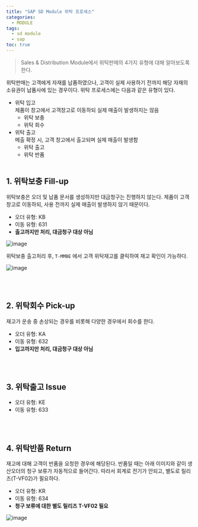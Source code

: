 ```yaml
---
title: "SAP SD Module 위탁 프로세스"
categories: 
  - MODULE
tags:
  - sd module
  - sap
toc: true
---
```


> Sales & Distribution Module에서 위탁판매의 4가지 유형에 대해 알아보도록 한다. 

위탁판매는 고객에게 자재를 납품하였으나, 고객이 실제 사용하기 전까지 해당 자재의 소유권이 납품사에 있는 경우이다. 위탁 프로세스에는 다음과 같은 유형이 있다.

- 위탁 입고<br>제품이 창고에서 고객창고로 이동하되 실제 매출이 발생하지는 않음
  - 위탁 보충
  - 위탁 회수
- 위탁 출고<br>메출 확정 시, 고객 창고에서 출고되며 실제 매출이 발생함
  - 위탁 출고
  - 위탁 반품<br><br>

## 1. 위탁보충 Fill-up 

위탁보충은 오더 및 납품 문서를 생성하지만 대금청구는 진행하지 않는다. 제품이 고객 창고로 이동하되, 사용 전까지 실제 매출이 발생하지 않기 때문이다.

- 오더 유형: KB
- 이동 유형: 631
- **출고까지만 처리, 대금청구 대상 아님**

![image](https://user-images.githubusercontent.com/58674365/109425482-cc9dad00-7a2b-11eb-9d38-51ebe10fadfc.png)



위탁보충 출고처리 후, `T-MMBE` 에서 고객 위탁재고를 클릭하여 재고 확인이 가능하다.

![image](https://user-images.githubusercontent.com/58674365/109425916-040d5900-7a2e-11eb-8800-de29a07bd3cf.png)

<br><br>

## 2. 위탁회수 Pick-up

재고가 운송 중 손상되는 경우를 비롯해 다양한 경우에서 회수를 한다. 

- 오더 유형: KA
- 이동 유형: 632
- **입고까지만 처리, 대금청구 대상 아님**

<br><br>

## 3. 위탁출고 Issue

- 오더 유형: KE
- 이동 유형: 633

<br><br>

## 4. 위탁반품 Return

재고에 대해 고객이 반품을 요청한 경우에 해당된다. 반품일 때는 아래 이미지와 같이 생산오더의 청구 보류가 자동적으로 들어간다. 따라서 회계로 전기가 안되고, 별도로 릴리즈(T-VF02)가 필요하다. 

- 오더 유형: KR
- 이동 유형: 634
- **청구 보류에 대한 별도 릴리즈 T-VF02 필요**

![image](https://user-images.githubusercontent.com/58674365/109922863-5e920800-7d01-11eb-8d62-65ddfe60cf07.png)
